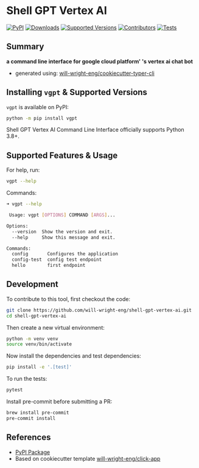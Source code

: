 # Shell GPT Vertex AI

[![PyPI](https://img.shields.io/pypi/v/vgpt)](https://pypi.org/project/vgpt/)
[![Downloads](https://static.pepy.tech/badge/vgpt/month)](https://pepy.tech/project/vgpt)
[![Supported Versions](https://img.shields.io/badge/python-3.8%20%7C%203.9%20%7C%203.10%20%7C%203.11-blue)](https://pypi.org/project/vgpt/)
[![Contributors](https://img.shields.io/github/contributors/will-wright-eng/shell-gpt-vertex-ai.svg)](https://github.com/will-wright-eng/shell-gpt-vertex-ai/graphs/contributors)
[![Tests](https://github.com/will-wright-eng/shell-gpt-vertex-ai/workflows/Test/badge.svg)](https://github.com/will-wright-eng/shell-gpt-vertex-ai/actions?query=workflow%3ATest)

## Summary

**a command line interface for google cloud platform' 's vertex ai chat bot**

- generated using: [will-wright-eng/cookiecutter-typer-cli](https://github.com/will-wright-eng/cookiecutter-typer-cli)

## Installing `vgpt` & Supported Versions

`vgpt` is available on PyPI:

```bash
python -m pip install vgpt
```

Shell GPT Vertex AI Command Line Interface officially supports Python 3.8+.

## Supported Features & Usage

For help, run:

```bash
vgpt --help
```

Commands:

```bash
➜ vgpt --help

 Usage: vgpt [OPTIONS] COMMAND [ARGS]...

Options:
  --version  Show the version and exit.
  --help     Show this message and exit.

Commands:
  config       Configures the application
  config-test  config test endpoint
  hello        first endpoint
```

## Development

To contribute to this tool, first checkout the code:

```bash
git clone https://github.com/will-wright-eng/shell-gpt-vertex-ai.git
cd shell-gpt-vertex-ai
```

Then create a new virtual environment:

```bash
python -m venv venv
source venv/bin/activate
```

Now install the dependencies and test dependencies:

```bash
pip install -e '.[test]'
```

To run the tests:

```bash
pytest
```

Install pre-commit before submitting a PR:

```bash
brew install pre-commit
pre-commit install
```

## References

- [PyPI Package](https://pypi.org/project/vgpt)
- Based on cookiecutter template [will-wright-eng/click-app](https://github.com/will-wright-eng/click-app)
